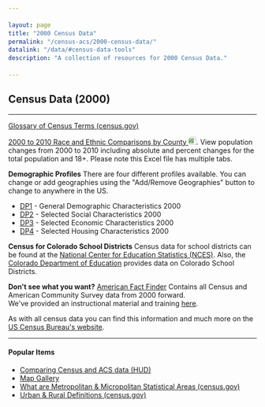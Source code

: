 ```yaml
---

layout: page
title: "2000 Census Data"
permalink: "/census-acs/2000-census-data/"
datalink: "/data/#census-data-tools"
description: "A collection of resources for 2000 Census Data."

---
```


## Census Data (2000)

- - -

[Glossary of Census Terms (census.gov)](http://factfinder.census.gov/help/en/index.htm#glossary.htm)

[2000 to 2010 Race and Ethnic Comparisons by County ![xls](/images/page_white_excel.png 'download xls file')](https://drive.google.com/uc?export=download&id=0B5RRfcb8KXAsSXdLaEhmclRyelk). View population changes from 2000 to 2010 including absolute and percent changes for the total population and 18+. Please note this Excel file has multiple tabs.

**Demographic Profiles** There are four different profiles available.  You can change or add geographies using the "Add/Remove Geographies" button to change to anywhere in the US.

* [DP1](http://factfinder.census.gov/bkmk/table/1.0/en/DEC/00_SF1/DP1/0400000US08) - General Demographic Characteristics 2000
* [DP2](http://factfinder.census.gov/bkmk/table/1.0/en/DEC/00_SF3/DP2/0400000US08) - Selected Social Characteristics 2000
* [DP3](http://factfinder.census.gov/bkmk/table/1.0/en/DEC/00_SF3/DP3/0400000US08) - Selected Economic Characteristics 2000
* [DP4](http://factfinder.census.gov/bkmk/table/1.0/en/DEC/00_SF3/DP2/0400000US08) - Selected Housing Characteristics 2000

**Census for Colorado School Districts** Census data for school districts can be found at the [National Center for Education Statistics (NCES)](http://nces.ed.gov/surveys/sdds/index.aspx). Also, the [Colorado Department of Education](http://www.cde.state.co.us/) provides data on Colorado School Districts.

**Don't see what you want?** [American Fact Finder](http://factfinder.census.gov/faces/nav/jsf/pages/index.xhtml) Contains all Census and American Community Survey data from 2000 forward.  
We've provided an instructional material and training [here](https://demography.dola.colorado.gov/demography/training/).


As with all census data you can find this information and much more on the [US Census Bureau's website](http://www.census.gov/).

- - -

#### Popular Items

- [Comparing Census and ACS data (HUD)](http://www.huduser.org/portal/home.html)
- [Map Gallery](/gis/map-gallery/)
- [What are Metropolitan & Micropolitan Statistical Areas (census.gov)](https://www.census.gov/programs-surveys/metro-micro.html)
- [Urban & Rural Definitions (census.gov)](http://www.census.gov/geo/reference/ua/urban-rural-2010.html)

